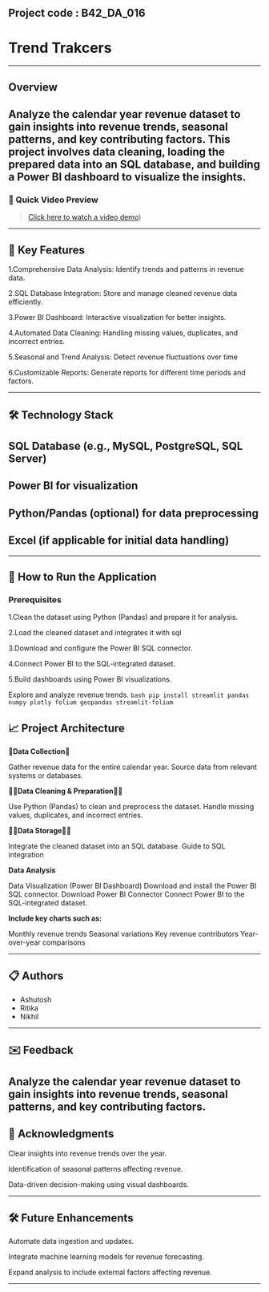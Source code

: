 ## Project code : B42_DA_016 ##
#  Trend Trakcers

---

## Overview

Analyze the calendar year revenue dataset to gain insights into revenue trends, seasonal patterns, and key contributing factors. This project involves data cleaning, loading the prepared data into an SQL database, and building a Power BI dashboard to visualize the insights.
---

### 🎥 Quick Video Preview
>[Click here to watch a video demo](https://youtu.be/cQyyRON5OT))

---

## 📌 Key Features

 1.Comprehensive Data Analysis: Identify trends and patterns in revenue data.
 
 2.SQL Database Integration: Store and manage cleaned revenue data efficiently.
 
 3.Power BI Dashboard: Interactive visualization for better insights.
 
 4.Automated Data Cleaning: Handling missing values, duplicates, and incorrect entries.

 5.Seasonal and Trend Analysis: Detect revenue fluctuations over time
 
 6.Customizable Reports: Generate reports for different time periods and factors.

---

## 🛠 Technology Stack

## SQL Database (e.g., MySQL, PostgreSQL, SQL Server)

## Power BI for visualization

## Python/Pandas (optional) for data preprocessing

## Excel (if applicable for initial data handling)
---

## 🚀 How to Run the Application

### **Prerequisites**
1.Clean the dataset using Python (Pandas) and prepare it for analysis.

2.Load the cleaned dataset and integrates it with sql


3.Download and configure the Power BI SQL connector.

4.Connect Power BI to the SQL-integrated dataset.

5.Build dashboards using Power BI visualizations.

Explore and analyze revenue trends.
    ```bash
    pip install streamlit pandas numpy plotly folium geopandas streamlit-folium
    ```


## 📈 Project Architecture

🤖**Data Collection**🤖

Gather revenue data for the entire calendar year.
Source data from relevant systems or databases.

👩‍💻**Data Cleaning & Preparation**👩‍💻

Use Python (Pandas) to clean and preprocess the dataset.
Handle missing values, duplicates, and incorrect entries.

👨‍💻**Data Storage**👨‍💻

Integrate the cleaned dataset into an SQL database.
Guide to SQL integration

**Data Analysis**

Data Visualization (Power BI Dashboard)
Download and install the Power BI SQL connector.
Download Power BI Connector
Connect Power BI to the SQL-integrated dataset.

**Include key charts such as:**

Monthly revenue trends
Seasonal variations
Key revenue contributors
Year-over-year comparisons


---

## 📋 Authors
- Ashutosh
- Ritika
- Nikhil

---

## ✉️ Feedback
Analyze the calendar year revenue dataset to gain insights into revenue trends, seasonal patterns, and key contributing factors.
---

## 🤝 Acknowledgments
Clear insights into revenue trends over the year.

Identification of seasonal patterns affecting revenue.

Data-driven decision-making using visual dashboards.

---



## 🛠 Future Enhancements
Automate data ingestion and updates.

Integrate machine learning models for revenue forecasting.

Expand analysis to include external factors affecting revenue.



---











